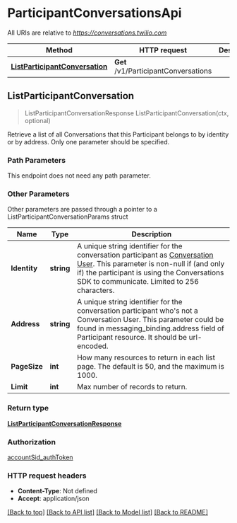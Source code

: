 # ParticipantConversationsApi

All URIs are relative to *https://conversations.twilio.com*

Method | HTTP request | Description
------------- | ------------- | -------------
[**ListParticipantConversation**](ParticipantConversationsApi.md#ListParticipantConversation) | **Get** /v1/ParticipantConversations | 



## ListParticipantConversation

> ListParticipantConversationResponse ListParticipantConversation(ctx, optional)



Retrieve a list of all Conversations that this Participant belongs to by identity or by address. Only one parameter should be specified.

### Path Parameters

This endpoint does not need any path parameter.

### Other Parameters

Other parameters are passed through a pointer to a ListParticipantConversationParams struct


Name | Type | Description
------------- | ------------- | -------------
**Identity** | **string** | A unique string identifier for the conversation participant as [Conversation User](https://www.twilio.com/docs/conversations/api/user-resource). This parameter is non-null if (and only if) the participant is using the Conversations SDK to communicate. Limited to 256 characters.
**Address** | **string** | A unique string identifier for the conversation participant who&#39;s not a Conversation User. This parameter could be found in messaging_binding.address field of Participant resource. It should be url-encoded.
**PageSize** | **int** | How many resources to return in each list page. The default is 50, and the maximum is 1000.
**Limit** | **int** | Max number of records to return.

### Return type

[**ListParticipantConversationResponse**](ListParticipantConversationResponse.md)

### Authorization

[accountSid_authToken](../README.md#accountSid_authToken)

### HTTP request headers

- **Content-Type**: Not defined
- **Accept**: application/json

[[Back to top]](#) [[Back to API list]](../README.md#documentation-for-api-endpoints)
[[Back to Model list]](../README.md#documentation-for-models)
[[Back to README]](../README.md)

